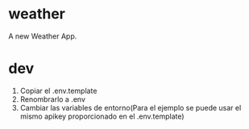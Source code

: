 # weather

A new Weather App.

# dev

1. Copiar el .env.template
2. Renombrarlo a .env
3. Cambiar las variables de entorno(Para el ejemplo se puede usar el mismo apikey proporcionado en el .env.template)
